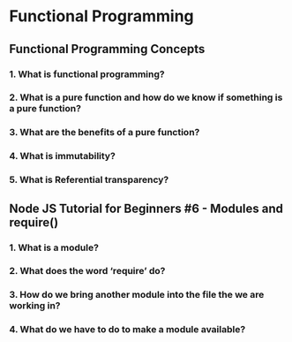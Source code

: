 # Functional Programming

## Functional Programming Concepts

### 1. What is functional programming?


### 2. What is a pure function and how do we know if something is a pure function?


### 3. What are the benefits of a pure function?


### 4. What is immutability?


### 5. What is Referential transparency?


## Node JS Tutorial for Beginners #6 - Modules and require()

### 1. What is a module?


### 2. What does the word ‘require’ do?


### 3. How do we bring another module into the file the we are working in?


### 4. What do we have to do to make a module available?
